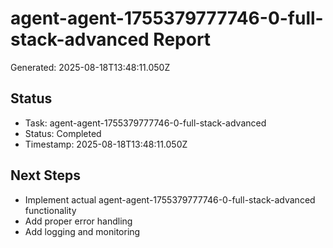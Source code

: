 # agent-agent-1755379777746-0-full-stack-advanced Report

Generated: 2025-08-18T13:48:11.050Z

## Status
- Task: agent-agent-1755379777746-0-full-stack-advanced
- Status: Completed
- Timestamp: 2025-08-18T13:48:11.050Z

## Next Steps
- Implement actual agent-agent-1755379777746-0-full-stack-advanced functionality
- Add proper error handling
- Add logging and monitoring
